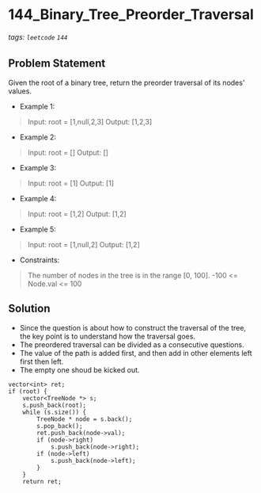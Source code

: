 # 144_Binary_Tree_Preorder_Traversal
###### tags: `leetcode` `144`
## Problem Statement
Given the root of a binary tree, return the preorder traversal of its nodes' values.

- Example 1:


> Input: root = [1,null,2,3]
Output: [1,2,3]
- Example 2:

> Input: root = []
Output: []
- Example 3:

> Input: root = [1]
Output: [1]
- Example 4:

> Input: root = [1,2]
Output: [1,2]
- Example 5:

> Input: root = [1,null,2]
Output: [1,2]
 

- Constraints:

> The number of nodes in the tree is in the range [0, 100].
-100 <= Node.val <= 100

## Solution
- Since the question is about how to construct the traversal of the tree, the key point is to understand how the traversal goes.
- The preordered traversal can be divided as a consecutive questions.
- The value of the path is added first, and then add in other elements left first then left.
- The empty one shoud be kicked out.
```cpp=
vector<int> ret;
if (root) {
    vector<TreeNode *> s;
    s.push_back(root);
    while (s.size()) {
        TreeNode * node = s.back();
        s.pop_back();
        ret.push_back(node->val);
        if (node->right)
            s.push_back(node->right);
        if (node->left)
            s.push_back(node->left);
        }
    }
    return ret;
```